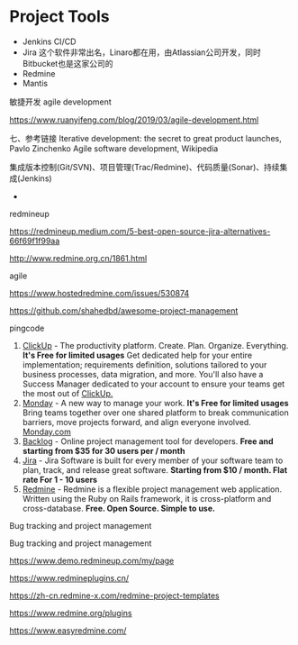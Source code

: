 # Project Tools

* Jenkins CI/CD
* Jira 这个软件非常出名，Linaro都在用，由Atlassian公司开发，同时Bitbucket也是这家公司的
* Redmine
* Mantis





敏捷开发 agile development 

https://www.ruanyifeng.com/blog/2019/03/agile-development.html

七、参考链接
Iterative development: the secret to great product launches, Pavlo Zinchenko
Agile software development, Wikipedia



集成版本控制(Git/SVN)、项目管理(Trac/Redmine)、代码质量(Sonar)、持续集成(Jenkins)




* 

redmineup

https://redmineup.medium.com/5-best-open-source-jira-alternatives-66f69f1f99aa

http://www.redmine.org.cn/1861.html

agile



https://www.hostedredmine.com/issues/530874

https://github.com/shahedbd/awesome-project-management





pingcode







1. [ClickUp](https://clickup.com/?fp_ref=bp09x) - The productivity platform. Create. Plan. Organize. Everything. **It's Free for limited usages**
   Get dedicated help for your entire implementation; requirements definition, solutions tailored to your business processes, data migration, and more. You'll also have a Success Manager dedicated to your account to ensure your teams get the most out of [ClickUp.](https://clickup.com/?fp_ref=bp09x)
2. [Monday](https://mondaycom.grsm.io/rmshahidulislamshahed9288) - A new way to manage your work. **It's Free for limited usages**
   Bring teams together over one shared platform to break communication barriers, move projects forward, and align everyone involved. [Monday.com](https://mondaycom.grsm.io/rmshahidulislamshahed9288)
3. [Backlog](https://backlog.com/?ref=rmshahidulislamshahed) - Online project management tool for developers. **Free and starting from $35 for 30 users per / month**
4. [Jira](https://jira.com/) - Jira Software is built for every member of your software team to plan, track, and release great software. **Starting from $10 / month. Flat rate For 1 - 10 users**
5. [Redmine](http://www.redmine.org/) - Redmine is a flexible project management web application. Written using the Ruby on Rails framework, it is cross-platform and cross-database. **Free. Open Source. Simple to use.**



Bug tracking and project management 







Bug tracking and project management 





https://www.demo.redmineup.com/my/page





https://www.redmineplugins.cn/	



https://zh-cn.redmine-x.com/redmine-project-templates



https://www.redmine.org/plugins



https://www.easyredmine.com/


